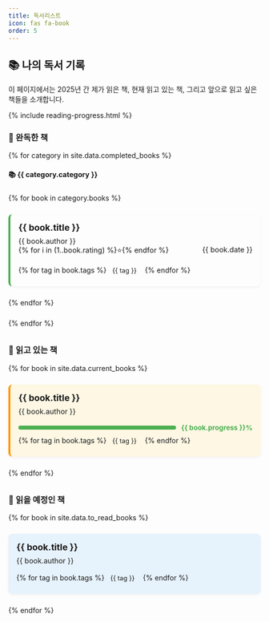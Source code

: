 ```yaml
---
title: 독서리스트
icon: fas fa-book
order: 5
---
```


## 📚 나의 독서 기록

이 페이지에서는 2025년 간 제가 읽은 책, 현재 읽고 있는 책, 그리고 앞으로 읽고 싶은 책들을 소개합니다.

{% include reading-progress.html %}

### 📖 완독한 책

<div class="book-section">
  {% for category in site.data.completed_books %}
  <div class="book-category">
    <h4>📚 {{ category.category }}</h4>
    <div class="book-list">
      {% for book in category.books %}
      <div class="book-item">
        <div class="book-title">{{ book.title }}</div>
        <div class="book-meta">
          <span class="book-author">{{ book.author }}</span>
          <span class="book-rating">
            {% for i in (1..book.rating) %}⭐{% endfor %}
          </span>
          <span class="book-date">{{ book.date }}</span>
        </div>
        <div class="book-tags">
          {% for tag in book.tags %}
          <span class="book-tag">{{ tag }}</span>
          {% endfor %}
        </div>
      </div>
      {% endfor %}
    </div>
  </div>
  {% endfor %}
</div>

### 📖 읽고 있는 책

<div class="reading-now">
  {% for book in site.data.current_books %}
  <div class="book-item current">
    <div class="book-title">{{ book.title }}</div>
    <div class="book-meta">
      <span class="book-author">{{ book.author }}</span>
    </div>
    <div class="progress-container">
      <div class="progress-bar">
        <div class="progress" style="width: {{ book.progress }}%"></div>
      </div>
      <span class="progress-text">{{ book.progress }}%</span>
    </div>
    <div class="book-tags">
      {% for tag in book.tags %}
      <span class="book-tag">{{ tag }}</span>
      {% endfor %}
    </div>
  </div>
  {% endfor %}
</div>

### 📖 읽을 예정인 책

<div class="book-section to-read">
  <div class="book-list">
    {% for book in site.data.to_read_books %}
    <div class="book-item">
      <div class="book-title">{{ book.title }}</div>
      <div class="book-meta">
        <span class="book-author">{{ book.author }}</span>
      </div>
      <div class="book-tags">
        {% for tag in book.tags %}
        <span class="book-tag">{{ tag }}</span>
        {% endfor %}
      </div>
    </div>
    {% endfor %}
  </div>
</div>

<style>
.book-section {
  margin-bottom: 2rem;
}

.book-category {
  margin-bottom: 1.5rem;
}

.book-list {
  display: grid;
  grid-template-columns: repeat(auto-fill, minmax(300px, 1fr));
  gap: 1.5rem;
}

.book-item {
  padding: 1rem;
  border-radius: 0.5rem;
  background-color: var(--card-bg);
  border: 1px solid var(--border-color);
  transition: transform 0.2s ease, box-shadow 0.2s ease;
  box-shadow: 0 2px 5px rgba(0, 0, 0, 0.05);
}

.book-category h4 {
  padding-bottom: 0.5rem;
  border-bottom: 2px solid var(--border-color);
  margin-bottom: 1rem;
}

/* 카테고리별 색상 구분 추가 */
.book-category:nth-child(odd) .book-item {
  border-left: 4px solid #4caf50;
}

.book-category:nth-child(even) .book-item {
  border-left: 4px solid #2196f3;
}

.book-item:hover {
  transform: translateY(-3px);
  box-shadow: 0 5px 15px rgba(0, 0, 0, 0.1);
   border-color: var(--link-color);
}

.book-title {
  font-weight: bold;
  font-size: 1.1rem;
  margin-bottom: 0.5rem;
}

.book-meta {
  display: flex;
  flex-wrap: wrap;
  justify-content: space-between;
  margin-bottom: 0.5rem;
  font-size: 0.9rem;
  color: var(--text-muted-color);
  padding-bottom: 0.5rem;
  border-bottom: 1px dashed var(--border-color);
}

.book-author {
  flex: 1;
  min-width: 60%;
}

.book-tags {
  margin-top: 0.5rem;
}

.book-tag {
  display: inline-block;
  padding: 0.2rem 0.5rem;
  margin-right: 0.3rem;
  margin-bottom: 0.3rem;
  border-radius: 0.3rem;
  background-color: var(--tag-bg);
  color: var(--tag-color);
  font-size: 0.8rem;
}

/* 읽고 있는 책 섹션 스타일링 */
.reading-now {
  display: grid;
  grid-template-columns: repeat(auto-fill, minmax(300px, 1fr));
  gap: 1.5rem;
  margin-bottom: 2rem;
}

.reading-now .book-item {
  background-color: rgba(255, 193, 7, 0.1);
  border-color: rgba(255, 193, 7, 0.3);
  border-left: 4px solid #ff9800;
}

.to-read .book-item {
  background-color: rgba(33, 150, 243, 0.1);
  border-color: rgba(33, 150, 243, 0.3);
}

/* 진행률 표시 영역 수정 */
.progress-container {
  display: flex;
  align-items: center;
  margin: 0.5rem 0;
  gap: 10px;
}

.progress-bar {
  flex: 1;
  height: 0.5rem;
  background-color: var(--border-color);
  border-radius: 0.25rem;
  overflow: hidden;
}

.progress {
  height: 100%;
  background-color: #4caf50;
}

.progress-text {
  font-size: 0.85rem;
  font-weight: bold;
  color: #4caf50;
  min-width: 45px;
  text-align: right;
}

/* 다크 모드 대응 */
[data-mode="dark"] .reading-now .book-item {
  background-color: rgba(255, 193, 7, 0.15);
}

[data-mode="dark"] .to-read .book-item {
  background-color: rgba(33, 150, 243, 0.15);
}

/* 반응형 디자인 */
@media (max-width: 768px) {
  .reading-now, .book-list {
    grid-template-columns: 1fr;
  }
}
</style>
